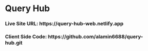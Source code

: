 <h1><strong>Query Hub</strong></h1>

<h3>Live Site URL: https://query-hub-web.netlify.app</h3>

<h3>Client Side Code: https://github.com/alamin6688/query-hub.git</h3>
